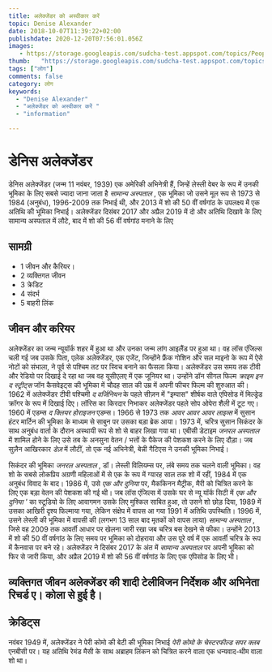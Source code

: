 ```yaml
---
title: अलेक्जेंडर को अस्वीकार करें 
topic: Denise Alexander
date: 2018-10-07T11:39:22+02:00
publishdate: 2020-12-20T07:56:01.056Z
images: 
   - https://storage.googleapis.com/sudcha-test.appspot.com/topics/People/denise_alexander/1.jpeg
thumb:   "https://storage.googleapis.com/sudcha-test.appspot.com/topics/People/denise_alexander/thumb.jpeg"
tags: ["लोग"]
comments: false
category: लोग
keywords: 
  - "Denise Alexander"
  - "अलेक्जेंडर को अस्वीकार करें "
  - "information"

---
```

<h1> डेनिस अलेक्जेंडर </h1> <p> </p> <p> डेनिस अलेक्जेंडर (जन्म 11 नवंबर, 1939) एक अमेरिकी अभिनेत्री हैं, जिन्हें लेस्ली वेबर के रूप में उनकी भूमिका के लिए सबसे ज्यादा जाना जाता है <i> सामान्य अस्पताल </i >, एक भूमिका जो उसने मूल रूप से 1973 से 1984 (अनुबंध), 1996-2009 तक निभाई थी, और 2013 में शो की 50 वीं वर्षगांठ के उपलक्ष्य में एक अतिथि की भूमिका निभाई। अलेक्जेंडर दिसंबर 2017 और अप्रैल 2019 में दो और अतिथि दिखावे के लिए सामान्य अस्पताल में लौटे, बाद में शो की 56 वीं वर्षगांठ मनाने के लिए </p> <h2> सामग्री </h2> <ul> <li> 1 जीवन और कैरियर। </li> <li> 2 व्यक्तिगत जीवन </li> <li> 3 क्रेडिट </li> <li> 4 संदर्भ </li> <li> 5 बाहरी लिंक </li> </ul> <h2> जीवन और करियर </h2> <p> अलेक्जेंडर का जन्म न्यूयॉर्क शहर में हुआ था और उनका जन्म लांग आइलैंड पर हुआ था। वह लॉस एंजिल्स चली गई जब उसके पिता, एलेक अलेक्जेंडर, एक एजेंट, जिन्होंने फ्रैंक गोशिन और सल माइनो के रूप में ऐसे नोटों को संभाला, ने पूर्व से पश्चिम तट पर स्विच बनाने का फैसला किया। अलेक्जेंडर उस समय तक टीवी और रेडियो पर दिखाई दे रहा था जब वह यूसीएलए में एक जूनियर था। उन्होंने डॉन सीगल फिल्म <i> क्राइम इन द स्ट्रीट्स </i> जॉन कैसवेइट्स की भूमिका में चौदह साल की उम्र में अपनी फीचर फिल्म की शुरुआत की। 1962 में अलेक्जेंडर टीवी पश्चिमी <i> द वर्जिनियन </i> के पहले सीज़न में "इम्पास" शीर्षक वाले एपिसोड में मिल्ड्रेड क्रॉगर के रूप में दिखाई दिए। लॉरिस का किरदार निभाकर अलेक्जेंडर पहले सोप ओपेरा शैली में टूट गए। 1960 में एडम्स <i> द क्लियर होराइजन </i> एडम्स। 1966 से 1973 तक <i> आवर आवर आवर लाइव्स </i> में सुसान हंटर मार्टिन की भूमिका के माध्यम से साबुन पर उसका बड़ा ब्रेक आया। 1973 में, चरित्र सुसान सिकंदर के साथ अनुबंध वार्ता के दौरान अस्थायी रूप से शो से बाहर लिखा गया था। एबीसी डेटाइम <i> जनरल अस्पताल </i> में शामिल होने के लिए उसे तब के अनसुना वेतन / भत्तों के पैकेज की पेशकश करने के लिए दौड़ा। जब सुज़ैन आखिरकार <i> डेज़ </i> में लौटीं, तो एक नई अभिनेत्री, बेन्नी गैटिएस ने उनकी भूमिका निभाई। </p> <p> सिकंदर की भूमिका <i> जनरल अस्पताल </i>, डॉ। लेस्ली विलियम्स पर, लंबे समय तक चलने वाली भूमिका। वह शो के सबसे लोकप्रिय अग्रणी महिलाओं में से एक के रूप में ग्यारह साल तक शो में रहीं, 1984 में एक अनुबंध विवाद के बाद। 1986 में, उसे <i> एक और दुनिया </i> पर, मैककिनन मैट्रीक, मैरी को चित्रित करने के लिए एक बड़ा वेतन की पेशकश की गई थी। जब लॉस एंजिल्स में उसके घर से न्यू यॉर्क सिटी में <i> एक और दुनिया '</i> का स्टूडियो के लिए आवागमन उसके लिए मुश्किल साबित हुआ, तो उसने शो छोड़ दिया, 1989 में उसका आखिरी दृश्य फिल्माया गया, लेकिन संक्षेप में वापस आ गया 1991 में अतिथि उपस्थिति। 1996 में, उसने लेस्ली की भूमिका में वापसी की (लगभग 13 साल बाद मृतकों को वापस लाया) <i> सामान्य अस्पताल </i>, जिसे वह 2009 तक आवर्ती आधार पर खेलना जारी रखा जब चरित्र बस देखने से फीका। उन्होंने 2013 में शो की 50 वीं वर्षगांठ के लिए समय पर भूमिका को दोहराया और उस पूरे वर्ष में एक आवर्ती चरित्र के रूप में कैनवास पर बने रहे। अलेक्जेंडर ने दिसंबर 2017 के अंत में <i> सामान्य अस्पताल </i> पर अपनी भूमिका को फिर से जारी किया, और अप्रैल 2019 में शो की 56 वीं वर्षगांठ के लिए एक एपिसोड के लिए भी। </p> <h2> व्यक्तिगत जीवन </h2। <p> अलेक्जेंडर की शादी टेलीविजन निर्देशक और अभिनेता रिचर्ड ए। कोला से हुई है। </p> <h2> क्रेडिट्स </h2> <p> नवंबर 1949 में, अलेक्जेंडर ने पेरी कोमो की बेटी की भूमिका निभाई <i> पेरी कोमो के चेस्टरफील्ड सपर क्लब </i> एनबीसी पर। यह अतिथि रेमंड मैसी के साथ अब्राहम लिंकन को चित्रित करने वाला एक धन्यवाद-थीम वाला शो था। </P> 